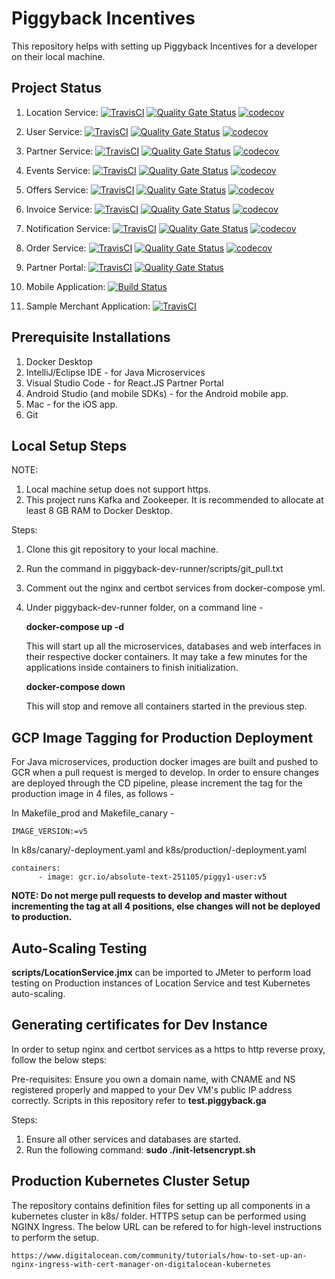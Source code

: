 # Piggyback Incentives

This repository helps with setting up Piggyback Incentives for a developer on their local machine.

## Project Status

1. Location Service: [![TravisCI](https://travis-ci.org/piggy1-mvn/piggyback-location.svg?branch=master)](https://travis-ci.org/piggy1-mvn/piggyback-location.svg?branch=master)
[![Quality Gate Status](https://sonarcloud.io/api/project_badges/measure?project=piggy1-mvn_piggyback-location&metric=alert_status)](https://sonarcloud.io/dashboard?id=piggy1-mvn_piggyback-location)
[![codecov](https://codecov.io/gh/piggy1-mvn/piggyback-location/branch/master/graph/badge.svg)](https://codecov.io/gh/piggy1-mvn/piggyback-location)

2. User Service: [![TravisCI](https://travis-ci.org/piggy1-mvn/piggyback-user.svg?branch=master)](https://travis-ci.org/piggy1-mvn/piggyback-user.svg?branch=master)
[![Quality Gate Status](https://sonarcloud.io/api/project_badges/measure?project=piggy1-mvn_piggyback-user&metric=alert_status)](https://sonarcloud.io/dashboard?id=piggy1-mvn_piggyback-user)
[![codecov](https://codecov.io/gh/piggy1-mvn/piggyback-user/branch/master/graph/badge.svg)](https://codecov.io/gh/piggy1-mvn/piggyback-user)

3. Partner Service: [![TravisCI](https://travis-ci.org/piggy1-mvn/piggyback-partner.svg?branch=master)](https://travis-ci.org/piggy1-mvn/piggyback-partner.svg?branch=master)
[![Quality Gate Status](https://sonarcloud.io/api/project_badges/measure?project=piggy1-mvn_piggyback-partner&metric=alert_status)](https://sonarcloud.io/dashboard?id=piggy1-mvn_piggyback-partner)
[![codecov](https://codecov.io/gh/piggy1-mvn/piggyback-partner/branch/master/graph/badge.svg)](https://codecov.io/gh/piggy1-mvn/piggyback-partner)

4. Events Service: [![TravisCI](https://travis-ci.org/piggy1-mvn/piggyback-events.svg?branch=master)](https://travis-ci.org/piggy1-mvn/piggyback-events.svg?branch=master)
[![Quality Gate Status](https://sonarcloud.io/api/project_badges/measure?project=piggy1-mvn_piggyback-events&metric=alert_status)](https://sonarcloud.io/dashboard?id=piggy1-mvn_piggyback-events)
[![codecov](https://codecov.io/gh/piggy1-mvn/piggyback-events/branch/master/graph/badge.svg)](https://codecov.io/gh/piggy1-mvn/piggyback-events)

5. Offers Service: [![TravisCI](https://travis-ci.org/piggy1-mvn/piggyback-offers.svg?branch=master)](https://travis-ci.org/piggy1-mvn/piggyback-offers.svg?branch=master)
[![Quality Gate Status](https://sonarcloud.io/api/project_badges/measure?project=piggy1-mvn_piggyback-offers&metric=alert_status)](https://sonarcloud.io/dashboard?id=piggy1-mvn_piggyback-offers)
[![codecov](https://codecov.io/gh/piggy1-mvn/piggyback-offers/branch/master/graph/badge.svg)](https://codecov.io/gh/piggy1-mvn/piggyback-offers)

6. Invoice Service: [![TravisCI](https://travis-ci.org/piggy1-mvn/piggyback-invoice.svg?branch=master)](https://travis-ci.org/piggy1-mvn/piggyback-invoice.svg?branch=master)
[![Quality Gate Status](https://sonarcloud.io/api/project_badges/measure?project=piggy1-mvn_piggyback-invoice&metric=alert_status)](https://sonarcloud.io/dashboard?id=piggy1-mvn_piggyback-invoice)
[![codecov](https://codecov.io/gh/piggy1-mvn/piggyback-invoice/branch/master/graph/badge.svg)](https://codecov.io/gh/piggy1-mvn/piggyback-invoice)

7. Notification Service: [![TravisCI](https://travis-ci.org/piggy1-mvn/piggyback-notification.svg?branch=master)](https://travis-ci.org/piggy1-mvn/piggyback-notification.svg?branch=master)
[![Quality Gate Status](https://sonarcloud.io/api/project_badges/measure?project=piggy1-mvn_piggyback-notification&metric=alert_status)](https://sonarcloud.io/dashboard?id=piggy1-mvn_piggyback-notification)
[![codecov](https://codecov.io/gh/piggy1-mvn/piggyback-notification/branch/master/graph/badge.svg)](https://codecov.io/gh/piggy1-mvn/piggyback-notification)

8. Order Service: [![TravisCI](https://travis-ci.org/piggy1-mvn/piggyback-order.svg?branch=master)](https://travis-ci.org/piggy1-mvn/piggyback-order.svg?branch=master)
[![Quality Gate Status](https://sonarcloud.io/api/project_badges/measure?project=piggy1-mvn_piggyback-order&metric=alert_status)](https://sonarcloud.io/dashboard?id=piggy1-mvn_piggyback-order)
[![codecov](https://codecov.io/gh/piggy1-mvn/piggyback-order/branch/master/graph/badge.svg)](https://codecov.io/gh/piggy1-mvn/piggyback-order)

9. Partner Portal: [![TravisCI](https://travis-ci.org/piggy1-mvn/piggyback-portal.svg?branch=master)](https://travis-ci.org/piggy1-mvn/piggyback-portal.svg?branch=master)
[![Quality Gate Status](https://sonarcloud.io/api/project_badges/measure?project=piggy1-mvn_piggyback-portal&metric=alert_status)](https://sonarcloud.io/dashboard?id=piggy1-mvn_piggyback-portal)

10. Mobile Application: [![Build Status](https://app.bitrise.io/app/985561cda48896a5/status.svg?token=EB_R2a7l_eeE78wmQZGEUQ&branch=master)](https://app.bitrise.io/app/985561cda48896a5/status.svg?token=EB_R2a7l_eeE78wmQZGEUQ&branch=master)

11. Sample Merchant Application:  [![TravisCI](https://travis-ci.org/piggy1-mvn/piggyback-sample.svg?branch=master)](https://travis-ci.org/piggy1-mvn/piggyback-sample.svg?branch=master)

## Prerequisite Installations

1. Docker Desktop
2. IntelliJ/Eclipse IDE - for Java Microservices
3. Visual Studio Code - for React.JS Partner Portal
4. Android Studio (and mobile SDKs) - for the Android mobile app.
5. Mac - for the iOS app.
6. Git

## Local Setup Steps

NOTE: 
1. Local machine setup does not support https.
2. This project runs Kafka and Zookeeper. It is recommended to allocate at least 8 GB RAM to Docker Desktop.

Steps:
1. Clone this git repository to your local machine.
2. Run the command in piggyback-dev-runner/scripts/git_pull.txt
3. Comment out the nginx and certbot services from docker-compose yml.
4. Under piggyback-dev-runner folder, on a command line -

	**docker-compose up -d**
	
	This will start up all the microservices, databases and web interfaces in their respective docker containers. It may take a few minutes for the applications inside containers to finish initialization.

	**docker-compose down**
	
	This will stop and remove all containers started in the previous step.
		
## GCP Image Tagging for Production Deployment

For Java microservices, production docker images are built and pushed to GCR when a pull request is merged to develop. In order to ensure changes are deployed through the CD pipeline, please increment the tag for the production image in 4 files, as follows -

In Makefile_prod and Makefile_canary -

~~~
IMAGE_VERSION:=v5
~~~

In k8s/canary/<app>-deployment.yaml and k8s/production/<app>-deployment.yaml
	
~~~
containers:
      - image: gcr.io/absolute-text-251105/piggy1-user:v5
~~~

**NOTE: Do not merge pull requests to develop and master without incrementing the tag at all 4 positions, else changes will not be deployed to production.**

## Auto-Scaling Testing

**scripts/LocationService.jmx** can be imported to JMeter to perform load testing on Production instances of Location Service and test Kubernetes auto-scaling.

## Generating certificates for Dev Instance

In order to setup nginx and certbot services as a https to http reverse proxy, follow the below steps:

Pre-requisites: Ensure you own a domain name, with CNAME and NS registered properly and mapped to your Dev VM's public IP address correctly. Scripts in this repository refer to **test.piggyback.ga**

Steps:
1. Ensure all other services and databases are started.
2. Run the following command: **sudo ./init-letsencrypt.sh**

## Production Kubernetes Cluster Setup

The repository contains definition files for setting up all components in a kubernetes cluster in k8s/ folder. HTTPS setup can be performed using NGINX Ingress. The below URL can be refered to for high-level instructions to perform the setup.

~~~
https://www.digitalocean.com/community/tutorials/how-to-set-up-an-nginx-ingress-with-cert-manager-on-digitalocean-kubernetes
~~~